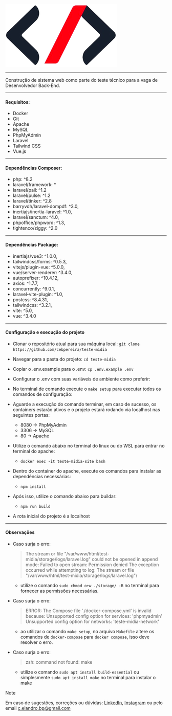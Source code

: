 
![Logo Midia](public/img/logo_midia.jpg)

---

Construção de sistema web como parte do teste técnico para a vaga de Desenvolvedor Back-End.

---

#### Requisitos:
* Docker
* Git
* Apache
* MySQL
* PhpMyAdmin
* Laravel
* Tailwind CSS
* Vue.js

---

#### Dependências Composer:
* php: ^8.2
* laravel/framework: *
* laravel/pail: ^1.2
* laravel/pulse: ^1.2
* laravel/tinker: ^2.8
* barryvdh/laravel-dompdf: ^3.0,
* inertiajs/inertia-laravel: ^1.0,
* laravel/sanctum: ^4.0,
* phpoffice/phpword: ^1.3,
* tightenco/ziggy: ^2.0

---

#### Dependências Package:
* inertiajs/vue3: ^1.0.0,
* tailwindcss/forms: ^0.5.3,
* vitejs/plugin-vue: ^5.0.0,
* vue/server-renderer: ^3.4.0,
* autoprefixer: ^10.4.12,
* axios: ^1.7.7,
* concurrently: ^9.0.1,
* laravel-vite-plugin: ^1.0,
* postcss: ^8.4.31,
* tailwindcss: ^3.2.1,
* vite: ^5.0,
* vue: ^3.4.0

---

#### Configuração e execução do projeto
* Clonar o repositório atual para sua máquina local:
    `git clone https://github.com/cebpereira/teste-midia`

* Navegar para a pasta do projeto:
    `cd teste-midia`

* Copiar o .env.example para o .env:
    `cp .env.example .env`

* Configurar o .env com suas variáveis de ambiente como preferir:

* No terminal de comando execute o `make setup` para executar todos os comandos de configuração:

* Aguarde a execução do comando terminar, em caso de sucesso, os containers estarão ativos e o projeto estará rodando via localhost nas seguintes portas:
    * 8080 -> PhpMyAdmin
    * 3306 -> MySQL
    * 80 -> Apache
 
* Utilize o comando abaixo no terminal do linux ou do WSL para entrar no terminal do apache:
    * `docker exec -it teste-midia-site bash`
    
* Dentro do container do apache, execute os comandos para instalar as dependências necessárias:
    * `npm install`
    
* Após isso, utilize o comando abaixo para buildar:
    * `npm run build`
 
* A rota inicial do projeto é a localhost

---

#### Observações

- Caso surja o erro:
    > The stream or file "/var/www/html/test-midia/storage/logs/laravel.log" could not be opened in append mode: Failed to open stream: Permission denied The exception occurred while attempting to log: The stream or file "/var/www/html/test-midia/storage/logs/laravel.log"\
    * utilize o comando `sudo chmod o+w ./storage/ -R` no terminal para fornecer as permissões necessárias.

- Caso surja o erro:
    > ERROR: The Compose file './docker-compose.yml' is invalid because: 
    > Unsupported config option for services: 'phpmyadmin'
    > Unsupported config option for networks: 'teste-midia-network'
    * ao utilizar o comando `make setup`, no arquivo `Makefile` altere os comandos de `docker-compose` para `docker compose`, isso deve resolver o erro.

- Caso surja o erro:
    > zsh: command not found: make
    * utilize o comando `sudo apt install build-essential` ou simplesmente `sudo apt install make` no terminal para instalar o make
 
> [!NOTE]
> Em caso de sugestões, correções ou dúvidas:
> [LinkedIn](https://www.linkedin.com/in/cebpereira/),
> [Instagram](https://www.instagram.com/c_elandro/)
> ou pelo email c.elandro.bp@gmail.com
